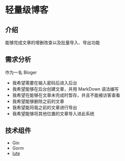 # 轻量级博客
## 介绍
能够完成文章的增删改查以及批量导入、导出功能

## 需求分析
作为一名 Bloger
-  我希望需要在输入密码后进入后台
-  我希望能够在后台创建文章，并用 MarkDown 语法编写
-  我希望在能够在文章未完成时暂存，并且不能被访客查看
-  我希望能够删除之前的文章
-  我希望能将我之前的文章进行导出
-  我希望能够将其他位置的文章导入进此系统

## 技术组件
- Gin
- Gorm
- [lute](https://github.com/88250/lute)
